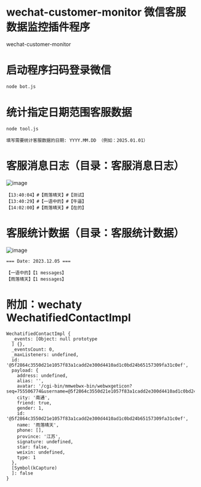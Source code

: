 # wechat-customer-monitor 微信客服数据监控插件程序
wechat-customer-monitor

# 启动程序扫码登录微信
```bash
node bot.js
```

# 统计指定日期范围客服数据
```
node tool.js

填写需要统计客服数据的日期: YYYY.MM.DD （例如：2025.01.01）
```

# 客服消息日志（目录：客服消息日志）

![image](https://github.com/user-attachments/assets/175d5500-c71f-426b-bf80-4a5052d43599)

```
【13:40:04】#【雨落晴天】#【测试】
【13:40:29】#【一语中的】#【牛逼】
【14:02:00】#【雨落晴天】#【在的】
```

# 客服统计数据（目录：客服统计数据）

![image](https://github.com/user-attachments/assets/90461f99-77cc-4002-aff4-e24a445441a6)

```
=== Date: 2023.12.05 ===

【一语中的】【1 messages】
【雨落晴天】【1 messages】
```

# 附加：wechaty WechatifiedContactImpl

```
WechatifiedContactImpl {
  _events: [Object: null prototype
  ] {},
  _eventsCount: 0,
  _maxListeners: undefined,
  id: '@5f2864c3550d21e1057f83a1cadd2e300d4410ad1c0bd24b65157309fa31c0ef',
  payload: {
    address: undefined,
    alias: '',
    avatar: '/cgi-bin/mmwebwx-bin/webwxgeticon?seq=755506774&username=@5f2864c3550d21e1057f83a1cadd2e300d4410ad1c0bd24b65157309fa31c0ef&skey=',
    city: '南通',
    friend: true,
    gender: 1,
    id: '@5f2864c3550d21e1057f83a1cadd2e300d4410ad1c0bd24b65157309fa31c0ef',
    name: '雨落晴天',
    phone: [],
    province: '江苏',
    signature: undefined,
    star: false,
    weixin: undefined,
    type: 1
  },
  [Symbol(kCapture)
  ]: false
}
```

